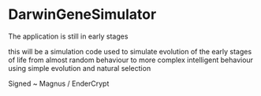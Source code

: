 # DarwinGeneSimulator

The application is still in early stages


this will be a simulation code used to simulate evolution of the early stages of life from almost random behaviour to more complex intelligent behaviour using simple evolution and natural selection


Signed
~ Magnus / EnderCrypt
